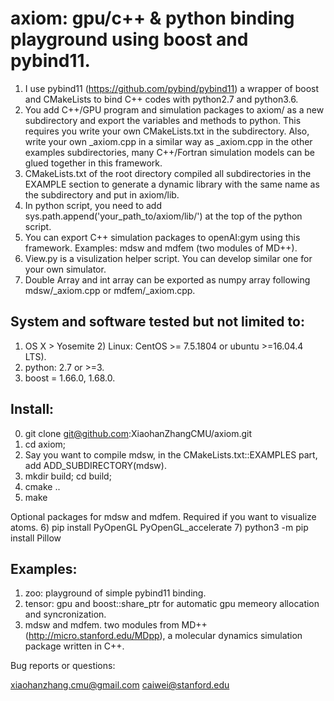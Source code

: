 # axiom: gpu/c++ & python binding playground using boost and pybind11.
1) I use pybind11 (https://github.com/pybind/pybind11) a wrapper of boost and CMakeLists to bind C++ codes with python2.7 and python3.6.
2) You add C++/GPU program and simulation packages to axiom/ as a new subdirectory and export the variables and methods to python. This requires you write your own CMakeLists.txt in the subdirectory. Also, write your own _axiom.cpp in a similar way as _axiom.cpp in the other examples subdirectories, many C++/Fortran simulation models can be glued together in this framework.  
3) CMakeLists.txt of the root directory compiled all subdirectories in the EXAMPLE section to generate a dynamic library with the same name as the subdirectory and put in axiom/lib.   
4) In python script, you need to add sys.path.append('your_path_to/axiom/lib/') at the top of the python script. 
5) You can export C++ simulation packages to openAI:gym using this framework. Examples: mdsw and mdfem (two modules of MD++).
6) View.py is a visulization helper script. You can develop similar one for your own simulator. 
7) Double Array and int array can be exported as numpy array following mdsw/_axiom.cpp or mdfem/_axiom.cpp.


## System and software tested but not limited to:
1) OS X > Yosemite 2) Linux: CentOS >= 7.5.1804 or ubuntu >=16.04.4 LTS).
3) python: 2.7 or >=3. 
4) boost = 1.66.0, 1.68.0.

## Install:

0) git clone git@github.com:XiaohanZhangCMU/axiom.git
1) cd axiom; 
2) Say you want to compile mdsw, in the CMakeLists.txt::EXAMPLES part, add ADD_SUBDIRECTORY(mdsw). 
3) mkdir build; cd build; 
4) cmake ..
5) make

Optional packages for mdsw and mdfem. Required if you want to visualize atoms. 
6) pip install PyOpenGL PyOpenGL_accelerate 
7) python3 -m pip install Pillow

## Examples:
1) zoo: playground of simple pybind11 binding. 
2) tensor: gpu and boost::share_ptr for automatic gpu memeory allocation and syncronization. 
2) mdsw and mdfem. two modules from MD++ (http://micro.stanford.edu/MDpp), a molecular dynamics simulation package written in C++. 

 
Bug reports or questions:

xiaohanzhang.cmu@gmail.com
caiwei@stanford.edu


